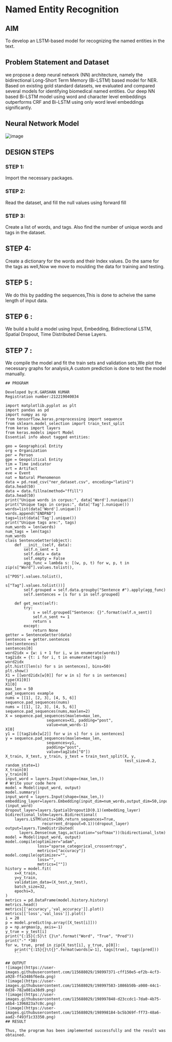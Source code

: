 # Named Entity Recognition

## AIM

To develop an LSTM-based model for recognizing the named entities in the text.

## Problem Statement and Dataset
we propose a deep neural network (NN) architecture, namely the bidirectional Long-Short Term Memory (Bi-LSTM) based model for NER. Based on existing gold standard datasets, we evaluated and compared several models for identifying biomedical named entities. Our deep NN based Bi-LSTM model using word and character level embeddings outperforms CRF and Bi-LSTM using only word level embeddings significantly.
## Neural Network Model

![image](https://user-images.githubusercontent.com/115688029/198996009-f7cc8d19-5d6a-49de-8a93-7e33103f17ee.png)


## DESIGN STEPS

### STEP 1:
Import the necessary packages.

### STEP 2:
Read the dataset, and fill the null values using forward fill

### STEP 3:
Create a list of words, and tags. Also find the number of unique words and tags in the dataset.

## STEP 4:
Create a dictionary for the words and their Index values. Do the same for the tags as well,Now we move to moulding the data for training and testing.
## STEP 5 :
We do this by padding the sequences,This is done to acheive the same length of input data.
## STEP 6 :
We build a build a model using Input, Embedding, Bidirectional LSTM, Spatial Dropout, Time Distributed Dense Layers.
## STEP 7 :
We compile the model and fit the train sets and validation sets,We plot the necessary graphs for analysis,A custom prediction is done to test the model manually.
```
## PROGRAM

Developed by:K.GARSHAN KUMAR
Registration number:212219040034

import matplotlib.pyplot as plt
import pandas as pd
import numpy as np
from tensorflow.keras.preprocessing import sequence
from sklearn.model_selection import train_test_split
from keras import layers
from keras.models import Model
Essential info about tagged entities:

geo = Geographical Entity
org = Organization
per = Person
gpe = Geopolitical Entity
tim = Time indicator
art = Artifact
eve = Event
nat = Natural Phenomenon
data = pd.read_csv("ner_dataset.csv", encoding="latin1")
data.head(50)
data = data.fillna(method="ffill")
data.head(50)
print("Unique words in corpus:", data['Word'].nunique())
print("Unique tags in corpus:", data['Tag'].nunique())
words=list(data['Word'].unique())
words.append("ENDPAD")
tags=list(data['Tag'].unique())
print("Unique tags are:", tags)
num_words = len(words)
num_tags = len(tags)
num_words
class SentenceGetter(object):
    def __init__(self, data):
        self.n_sent = 1
        self.data = data
        self.empty = False
        agg_func = lambda s: [(w, p, t) for w, p, t in zip(s["Word"].values.tolist(),
                                                           s["POS"].values.tolist(),
                                                           s["Tag"].values.tolist())]
        self.grouped = self.data.groupby("Sentence #").apply(agg_func)
        self.sentences = [s for s in self.grouped]
    
    def get_next(self):
        try:
            s = self.grouped["Sentence: {}".format(self.n_sent)]
            self.n_sent += 1
            return s
        except:
            return None
getter = SentenceGetter(data)
sentences = getter.sentences
len(sentences)
sentences[0]
word2idx = {w: i + 1 for i, w in enumerate(words)}
tag2idx = {t: i for i, t in enumerate(tags)}
word2idx
plt.hist([len(s) for s in sentences], bins=50)
plt.show()
X1 = [[word2idx[w[0]] for w in s] for s in sentences]
type(X1[0])
X1[0]
max_len = 50
pad_sequences example
nums = [[1], [2, 3], [4, 5, 6]]
sequence.pad_sequences(nums)
nums = [[1], [2, 3], [4, 5, 6]]
sequence.pad_sequences(nums,maxlen=2)
X = sequence.pad_sequences(maxlen=max_len,
                  sequences=X1, padding="post",
                  value=num_words-1)
X[0]
y1 = [[tag2idx[w[2]] for w in s] for s in sentences]
y = sequence.pad_sequences(maxlen=max_len,
                  sequences=y1,
                  padding="post",
                  value=tag2idx["O"])
X_train, X_test, y_train, y_test = train_test_split(X, y,
                                                    test_size=0.2, random_state=1)
X_train[0]
y_train[0]
input_word = layers.Input(shape=(max_len,))
# Write your code here               
model = Model(input_word, output)
model.summary()
input_word = layers.Input(shape=(max_len,))
embedding_layer=layers.Embedding(input_dim=num_words,output_dim=50,input_length=max_len)(input_word)
dropout_layer=layers.SpatialDropout1D(0.1)(embedding_layer)
bidirectional_lstm=layers.Bidirectional(
    layers.LSTM(units=100,return_sequences=True,
                recurrent_dropout=0.1))(dropout_layer)
output=layers.TimeDistributed(
      layers.Dense(num_tags,activation="softmax"))(bidirectional_lstm)
model = Model(input_word, output)
model.compile(optimizer="adam",
              loss="sparse_categorical_crossentropy",
              metrics=["accuracy"])
model.compile(optimizer="",
              loss="",
              metrics=[""])
history = model.fit(
    x=X_train,
    y=y_train,
    validation_data=(X_test,y_test),
    batch_size=32, 
    epochs=3,
)
metrics = pd.DataFrame(model.history.history)
metrics.head()
metrics[['accuracy','val_accuracy']].plot()
metrics[['loss','val_loss']].plot()
i = 20
p = model.predict(np.array([X_test[i]]))
p = np.argmax(p, axis=-1)
y_true = y_test[i]
print("{:15}{:5}\t {}\n".format("Word", "True", "Pred"))
print("-" *30)
for w, true, pred in zip(X_test[i], y_true, p[0]):
    print("{:15}{}\t{}".format(words[w-1], tags[true], tags[pred]))
    ```

## OUTPUT
![image](https://user-images.githubusercontent.com/115688029/198997371-cff150e5-ef2b-4cf3-a928-ffa3486f6eda.png)
![image](https://user-images.githubusercontent.com/115688029/198997583-1086b50b-a980-44c1-8d38-782a081a38d9.png)
![image](https://user-images.githubusercontent.com/115688029/198997848-d23ccdc1-7da0-4b75-a6b4-1396823a7c0c.png)
![image](https://user-images.githubusercontent.com/115688029/198998184-bc5b369f-ff73-48a6-aad2-f493f1c33350.png)
## RESULT

Thus, the program has been implemented successfully and the result was obtained.
